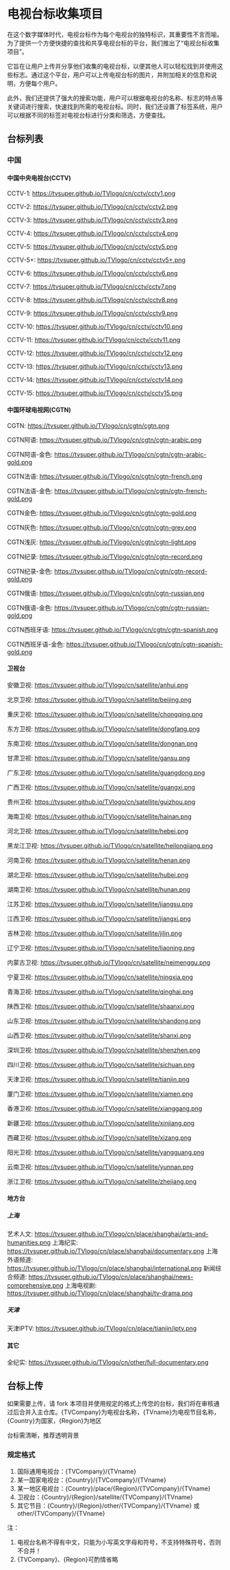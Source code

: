 # 电视台标收集项目
在这个数字媒体时代，电视台标作为每个电视台的独特标识，其重要性不言而喻。为了提供一个方便快捷的查找和共享电视台标的平台，我们推出了“电视台标收集项目”。

它旨在让用户上传并分享他们收集的电视台标，以便其他人可以轻松找到并使用这些标志。通过这个平台，用户可以上传电视台标的图片，并附加相关的信息和说明，方便每个用户。

此外，我们还提供了强大的搜索功能，用户可以根据电视台的名称、标志的特点等关键词进行搜索，快速找到所需的电视台标。同时，我们还设置了标签系统，用户可以根据不同的标签对电视台标进行分类和筛选，方便查找。

## 台标列表
### 中国
#### 中国中央电视台(CCTV)
CCTV-1: https://tvsuper.github.io/TVlogo/cn/cctv/cctv1.png

CCTV-2: https://tvsuper.github.io/TVlogo/cn/cctv/cctv2.png

CCTV-3: https://tvsuper.github.io/TVlogo/cn/cctv/cctv3.png

CCTV-4: https://tvsuper.github.io/TVlogo/cn/cctv/cctv4.png

CCTV-5: https://tvsuper.github.io/TVlogo/cn/cctv/cctv5.png

CCTV-5+: https://tvsuper.github.io/TVlogo/cn/cctv/cctv5+.png

CCTV-6: https://tvsuper.github.io/TVlogo/cn/cctv/cctv6.png

CCTV-7: https://tvsuper.github.io/TVlogo/cn/cctv/cctv7.png

CCTV-8: https://tvsuper.github.io/TVlogo/cn/cctv/cctv8.png

CCTV-9: https://tvsuper.github.io/TVlogo/cn/cctv/cctv9.png

CCTV-10: https://tvsuper.github.io/TVlogo/cn/cctv/cctv10.png

CCTV-11: https://tvsuper.github.io/TVlogo/cn/cctv/cctv11.png

CCTV-12: https://tvsuper.github.io/TVlogo/cn/cctv/cctv12.png

CCTV-13: https://tvsuper.github.io/TVlogo/cn/cctv/cctv13.png

CCTV-14: https://tvsuper.github.io/TVlogo/cn/cctv/cctv14.png

CCTV-15: https://tvsuper.github.io/TVlogo/cn/cctv/cctv15.png

#### 中国环球电视网(CGTN)
CGTN: https://tvsuper.github.io/TVlogo/cn/cgtn/cgtn.png

CGTN阿语: https://tvsuper.github.io/TVlogo/cn/cgtn/cgtn-arabic.png

CGTN阿语-金色: https://tvsuper.github.io/TVlogo/cn/cgtn/cgtn-arabic-gold.png

CGTN法语: https://tvsuper.github.io/TVlogo/cn/cgtn/cgtn-french.png

CGTN法语-金色: https://tvsuper.github.io/TVlogo/cn/cgtn/cgtn-french-gold.png

CGTN金色: https://tvsuper.github.io/TVlogo/cn/cgtn/cgtn-gold.png

CGTN灰色: https://tvsuper.github.io/TVlogo/cn/cgtn/cgtn-grey.png

CGTN浅灰: https://tvsuper.github.io/TVlogo/cn/cgtn/cgtn-light.png

CGTN纪录: https://tvsuper.github.io/TVlogo/cn/cgtn/cgtn-record.png

CGTN纪录-金色: https://tvsuper.github.io/TVlogo/cn/cgtn/cgtn-record-gold.png

CGTN俄语: https://tvsuper.github.io/TVlogo/cn/cgtn/cgtn-russian.png

CGTN俄语-金色: https://tvsuper.github.io/TVlogo/cn/cgtn/cgtn-russian-gold.png

CGTN西班牙语: https://tvsuper.github.io/TVlogo/cn/cgtn/cgtn-spanish.png

CGTN西班牙语-金色: https://tvsuper.github.io/TVlogo/cn/cgtn/cgtn-spanish-gold.png

#### 卫视台
安徽卫视: https://tvsuper.github.io/TVlogo/cn/satellite/anhui.png

北京卫视: https://tvsuper.github.io/TVlogo/cn/satellite/beijing.png

重庆卫视: https://tvsuper.github.io/TVlogo/cn/satellite/chongqing.png

东方卫视: https://tvsuper.github.io/TVlogo/cn/satellite/dongfang.png

东南卫视: https://tvsuper.github.io/TVlogo/cn/satellite/dongnan.png

甘肃卫视: https://tvsuper.github.io/TVlogo/cn/satellite/gansu.png

广东卫视: https://tvsuper.github.io/TVlogo/cn/satellite/guangdong.png

广西卫视: https://tvsuper.github.io/TVlogo/cn/satellite/guangxi.png

贵州卫视: https://tvsuper.github.io/TVlogo/cn/satellite/guizhou.png

海南卫视: https://tvsuper.github.io/TVlogo/cn/satellite/hainan.png

河北卫视: https://tvsuper.github.io/TVlogo/cn/satellite/hebei.png

黑龙江卫视: https://tvsuper.github.io/TVlogo/cn/satellite/heilongjiang.png

河南卫视: https://tvsuper.github.io/TVlogo/cn/satellite/henan.png

湖北卫视: https://tvsuper.github.io/TVlogo/cn/satellite/hubei.png

湖南卫视: https://tvsuper.github.io/TVlogo/cn/satellite/hunan.png

江苏卫视: https://tvsuper.github.io/TVlogo/cn/satellite/jiangsu.png

江西卫视: https://tvsuper.github.io/TVlogo/cn/satellite/jiangxi.png

吉林卫视: https://tvsuper.github.io/TVlogo/cn/satellite/jilin.png

辽宁卫视: https://tvsuper.github.io/TVlogo/cn/satellite/liaoning.png

内蒙古卫视: https://tvsuper.github.io/TVlogo/cn/satellite/neimenggu.png

宁夏卫视: https://tvsuper.github.io/TVlogo/cn/satellite/ningxia.png

青海卫视: https://tvsuper.github.io/TVlogo/cn/satellite/qinghai.png

陕西卫视: https://tvsuper.github.io/TVlogo/cn/satellite/shaanxi.png

山东卫视: https://tvsuper.github.io/TVlogo/cn/satellite/shandong.png

山西卫视: https://tvsuper.github.io/TVlogo/cn/satellite/shanxi.png

深圳卫视: https://tvsuper.github.io/TVlogo/cn/satellite/shenzhen.png

四川卫视: https://tvsuper.github.io/TVlogo/cn/satellite/sichuan.png

天津卫视: https://tvsuper.github.io/TVlogo/cn/satellite/tianjin.png

厦门卫视: https://tvsuper.github.io/TVlogo/cn/satellite/xiamen.png

香港卫视: https://tvsuper.github.io/TVlogo/cn/satellite/xianggang.png

新疆卫视: https://tvsuper.github.io/TVlogo/cn/satellite/xinjiang.png

西藏卫视: https://tvsuper.github.io/TVlogo/cn/satellite/xizang.png

阳光卫视: https://tvsuper.github.io/TVlogo/cn/satellite/yangguang.png

云南卫视: https://tvsuper.github.io/TVlogo/cn/satellite/yunnan.png

浙江卫视: https://tvsuper.github.io/TVlogo/cn/satellite/zhejiang.png

#### 地方台
##### 上海
艺术人文: https://tvsuper.github.io/TVlogo/cn/place/shanghai/arts-and-humanities.png
上海纪实: https://tvsuper.github.io/TVlogo/cn/place/shanghai/documentary.png
上海外语频道: https://tvsuper.github.io/TVlogo/cn/place/shanghai/international.png
新闻综合频道: https://tvsuper.github.io/TVlogo/cn/place/shanghai/news-comprehensive.png
上海电视剧: https://tvsuper.github.io/TVlogo/cn/place/shanghai/tv-drama.png

##### 天津
天津IPTV: https://tvsuper.github.io/TVlogo/cn/place/tianjin/iptv.png

#### 其它
全纪实: https://tvsuper.github.io/TVlogo/cn/other/full-documentary.png

## 台标上传
如果需要上传，请 fork 本项目并使用规定的格式上传您的台标，我们将在审核通过后合并入主仓库。{TVCompany}为电视台名称，{TVname}为电视节目名称，{Country}为国家，{Region}为地区

台标需清晰，推荐透明背景

### 规定格式
1. 国际通用电视台：{TVCompany}/{TVname}
2. 某一国家电视台：{Country}/{TVCompany}/{TVname}
3. 某一地区电视台：{Country}/place/{Region}/{TVCompany}/{TVname}
4. 卫视台：{Country}/{Region}/satellite/{TVCompany}/{TVname}
5. 其它节目：{Country}/{Region}/other/{TVCompany}/{TVname} 或 other/{TVCompany}/{TVname}

注：
1. 电视台名称不得有中文，只能为小写英文字母和符号，不支持特殊符号，否则不合并！
2. {TVCompany}、{Region}可酌情省略
